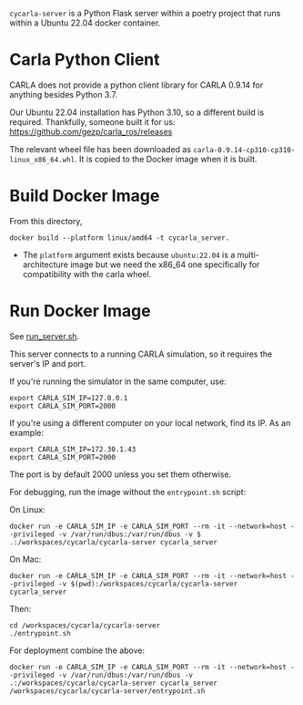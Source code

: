 `cycarla-server` is a Python Flask server within a poetry project that runs within a Ubuntu 22.04 docker container.

# Carla Python Client

CARLA does not provide a python client library for CARLA 0.9.14 for anything besides Python 3.7. 

Our Ubuntu 22.04 installation has Python 3.10, so a different build is required. Thankfully, someone built it for us:
https://github.com/gezp/carla_ros/releases

The relevant wheel file has been downloaded as `carla-0.9.14-cp310-cp310-linux_x86_64.whl`. It is copied to the Docker image when it is built.


# Build Docker Image

From this directory,

```
docker build --platform linux/amd64 -t cycarla_server.
```

+ The `platform` argument exists because `ubuntu:22.04` is a multi-architecture image but we need the x86_64 one specifically for compatibility with the carla wheel.


# Run Docker Image

See [run_server.sh](../run_server.sh).

This server connects to a running CARLA simulation, so it requires the server's IP and port.

If you're running the simulator in the same computer, use:
```
export CARLA_SIM_IP=127.0.0.1
export CARLA_SIM_PORT=2000
```

If you're using a different computer on your local network, find its IP. As an example:
```
export CARLA_SIM_IP=172.30.1.43
export CARLA_SIM_PORT=2000
```

The port is by default 2000 unless you set them otherwise.

For debugging, run the image without the `entrypoint.sh` script:

On Linux:
```
docker run -e CARLA_SIM_IP -e CARLA_SIM_PORT --rm -it --network=host --privileged -v /var/run/dbus:/var/run/dbus -v $ .:/workspaces/cycarla/cycarla-server cycarla_server
```

On Mac:
```
docker run -e CARLA_SIM_IP -e CARLA_SIM_PORT --rm -it --network=host --privileged -v $(pwd):/workspaces/cycarla/cycarla-server cycarla_server
```

Then:
```
cd /workspaces/cycarla/cycarla-server
./entrypoint.sh
```

For deployment combine the above:
```
docker run -e CARLA_SIM_IP -e CARLA_SIM_PORT --rm -it --network=host --privileged -v /var/run/dbus:/var/run/dbus -v .:/workspaces/cycarla/cycarla-server cycarla_server /workspaces/cycarla/cycarla-server/entrypoint.sh
```
